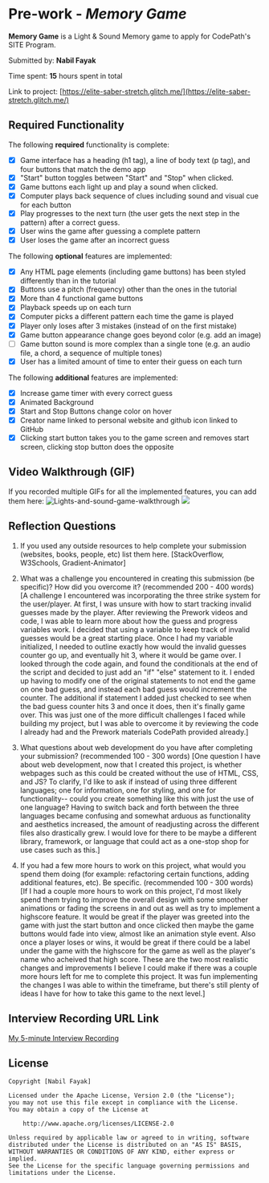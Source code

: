 # Pre-work - *Memory Game*

**Memory Game** is a Light & Sound Memory game to apply for CodePath's SITE Program. 

Submitted by: **Nabil Fayak**

Time spent: **15** hours spent in total

Link to project: [https://elite-saber-stretch.glitch.me/](https://elite-saber-stretch.glitch.me/)

## Required Functionality

The following **required** functionality is complete:

* [x] Game interface has a heading (h1 tag), a line of body text (p tag), and four buttons that match the demo app
* [x] "Start" button toggles between "Start" and "Stop" when clicked. 
* [x] Game buttons each light up and play a sound when clicked. 
* [x] Computer plays back sequence of clues including sound and visual cue for each button
* [x] Play progresses to the next turn (the user gets the next step in the pattern) after a correct guess. 
* [x] User wins the game after guessing a complete pattern
* [x] User loses the game after an incorrect guess

The following **optional** features are implemented:

* [x] Any HTML page elements (including game buttons) has been styled differently than in the tutorial
* [x] Buttons use a pitch (frequency) other than the ones in the tutorial
* [x] More than 4 functional game buttons
* [x] Playback speeds up on each turn
* [x] Computer picks a different pattern each time the game is played
* [x] Player only loses after 3 mistakes (instead of on the first mistake)
* [x] Game button appearance change goes beyond color (e.g. add an image)
* [ ] Game button sound is more complex than a single tone (e.g. an audio file, a chord, a sequence of multiple tones)
* [x] User has a limited amount of time to enter their guess on each turn

The following **additional** features are implemented:

- [x] Increase game timer with every correct guess
- [x] Animated Background
- [x] Start and Stop Buttons change color on hover
- [x] Creator name linked to personal website and github icon linked to GitHub
- [x] Clicking start button takes you to the game screen and removes start screen, clicking stop button does the opposite

## Video Walkthrough (GIF)

If you recorded multiple GIFs for all the implemented features, you can add them here:
![Lights-and-sound-game-walkthrough](https://user-images.githubusercontent.com/72051470/162618699-ed14b811-3cba-406b-a115-12c9ac8c25a2.gif)
![](http://g.recordit.co/2bqKceCwPl.gif)

## Reflection Questions
1. If you used any outside resources to help complete your submission (websites, books, people, etc) list them here. 
[StackOverflow, W3Schools, Gradient-Animator]

2. What was a challenge you encountered in creating this submission (be specific)? How did you overcome it? (recommended 200 - 400 words) 
[A challenge I encountered was incorporating the three strike system for the user/player. At first, I was unsure with how to start tracking invalid guesses made by the player. After reviewing the Prework videos and code, I was able to learn more about how the guess and progress variables work. I decided that using a variable to keep track of invalid guesses would be a great starting place. Once I had my variable initialized, I needed to outline exactly how would the invalid guesses counter go up, and eventually hit 3, where it would be game over. I looked through the code again, and found the conditionals at the end of the script and decided to just add an "if" "else" statement to it. I ended up having to modify one of the original statements to not end the game on one bad guess, and instead each bad guess would increment the counter. The additional if statement I added just checked to see when the bad guess counter hits 3 and once it does, then it's finally game over. This was just one of the more difficult challenges I faced while building my project, but I was able to overcome it by reviewing the code I already had and the Prework materials CodePath provided already.]

3. What questions about web development do you have after completing your submission? (recommended 100 - 300 words) 
[One question I have about web development, now that I created this project, is whether webpages such as this could be created without the use of HTML, CSS, and JS? To clarify, I'd like to ask if instead of using three different languages; one for information, one for styling, and one for functionality-- could you create something like this with just the use of one language? Having to switch back and forth between the three languages became confusing and somewhat arduous as functionality and aesthetics increased, the amount of readjusting across the different files also drastically grew. I would love for there to be maybe a different library, framework, or language that could act as a one-stop shop for use cases such as this.]

4. If you had a few more hours to work on this project, what would you spend them doing (for example: refactoring certain functions, adding additional features, etc). Be specific. (recommended 100 - 300 words) 
[If I had a couple more hours to work on this project, I'd most likely spend them trying to improve the overall design with some smoother animations or fading the screens in and out as well as try to implement a highscore feature. It would be great if the player was greeted into the game with just the start button and once clicked then maybe the game buttons would fade into view, almost like an animation style event. Also once a player loses or wins, it would be great if there could be a label under the game with the highscore for the game as well as the player's name who acheived that high score. These are the two most realistic changes and improvements I believe I could make if there was a couple more hours left for me to complete this project. It was fun implementing the changes I was able to within the timeframe, but there's still plenty of ideas I have for how to take this game to the next level.]



## Interview Recording URL Link

[My 5-minute Interview Recording](https://baruch.zoom.us/rec/share/jaEzDnEgVwXD4Kl78rOaJKjfSq0pqDxixBRSG60sSSYgPUtpD43q22vd5K7BGp32.qhLSQzZ7gSVf0Qd4?startTime=1648880861000)


## License

    Copyright [Nabil Fayak]

    Licensed under the Apache License, Version 2.0 (the "License");
    you may not use this file except in compliance with the License.
    You may obtain a copy of the License at

        http://www.apache.org/licenses/LICENSE-2.0

    Unless required by applicable law or agreed to in writing, software
    distributed under the License is distributed on an "AS IS" BASIS,
    WITHOUT WARRANTIES OR CONDITIONS OF ANY KIND, either express or implied.
    See the License for the specific language governing permissions and
    limitations under the License.
